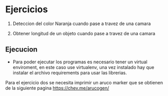 # Ejercicios

1. Deteccion del color Naranja cuando pase a travez de una camara

2. Obtener longitud de un objeto cuando pase a travez de una camara

## Ejecucion

- Para poder ejecutar los programas es necesario tener un virtual enviroment, en este caso use virtualenv, una vez instalado hay que instalar el archivo requirements para usar las librerias.

Para el ejercicio dos se necesita imprimir un aruco marker que se obtienen de la siguiente pagina https://chev.me/arucogen/